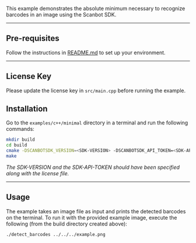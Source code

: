 This example demonstrates the absolute minimum necessary to recognize barcodes in an image using the Scanbot SDK.

----

## Pre-requisites

Follow the instructions in [README.md](../README.md) to set up your environment.

----
## License Key

Please update the license key in `src/main.cpp` before running the example.

## Installation

Go to the `examples/c++/minimal` directory in a terminal and run the following commands:

```bash
mkdir build
cd build
cmake -DSCANBOTSDK_VERSION=<SDK-VERSION> -DSCANBOTSDK_API_TOKEN=<SDK-API-TOKEN> ..
make
```

_The SDK-VERSION and the SDK-API-TOKEN should have been specified along with the license file._

----
## Usage

The example takes an image file as input and prints the detected barcodes on the terminal. To run it with the provided example image, execute the following (from the build directory created above):

```bash
./detect_barcodes ../../../example.png
```
